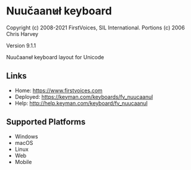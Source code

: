 Nuučaan̓uł keyboard
======================

Copyright (c) 2008-2021 FirstVoices, SIL International. Portions (c) 2006 Chris Harvey

Version 9.1.1

Nuučaan̓uł keyboard layout for Unicode

Links
-----

 * Home:     <https://www.firstvoices.com>
 * Deployed: <https://keyman.com/keyboards/fv_nuucaanul>
 * Help:     <http://help.keyman.com/keyboard/fv_nuucaanul>
 
Supported Platforms
-------------------

 * Windows
 * macOS
 * Linux
 * Web
 * Mobile
